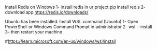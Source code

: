 Install Redis on Windows
1- install redis in ur project pip install redis
2- download app https://redis.io/downloads/


Ubuntu has been installed.
Install WSL command (Ubuntu)
1- Open PowerShell or Windows Command Prompt in administrator
2- wsl --install
3- then restart your machine

#https://learn.microsoft.com/en-us/windows/wsl/install
